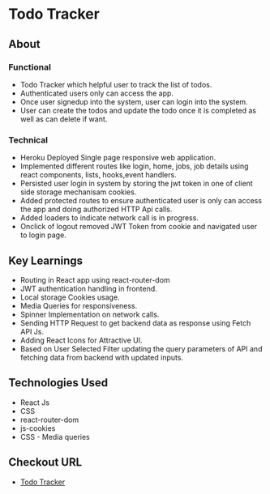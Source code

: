 # Todo Tracker

## About
### Functional
* Todo Tracker which helpful user to track the list of todos.
* Authenticated users only can access the app.
* Once user signedup into the system, user can login into the system.
* User can create the todos and update the todo once it is completed as well as can delete if want.


### Technical
* Heroku Deployed Single page responsive web application.
* Implemented different routes like login, home, jobs, job details using react
components, lists, hooks,event handlers.
* Persisted user login in system by storing the jwt token in one of client side storage mechanisam cookies.
* Added protected routes to ensure authenticated user is only can access the app and doing
authorized HTTP Api calls.
* Added loaders to indicate network call is in progress.
* Onclick of logout removed JWT Token from cookie and navigated user to login page.


## Key Learnings
* Routing in React app using react-router-dom
* JWT authentication handling in frontend.
* Local storage Cookies usage.
* Media Queries for responsiveness.
* Spinner Implementation on network calls.
* Sending HTTP Request to get backend data as response using Fetch API Js.
* Adding React Icons for Attractive UI.
* Based on User Selected Filter updating the query parameters of API and fetching data from backend with updated inputs.


## Technologies Used
* React Js
* CSS
* react-router-dom
* js-cookies
* CSS - Media queries


## Checkout URL
* [Todo Tracker](https://todos-tracker.herokuapp.com/)


